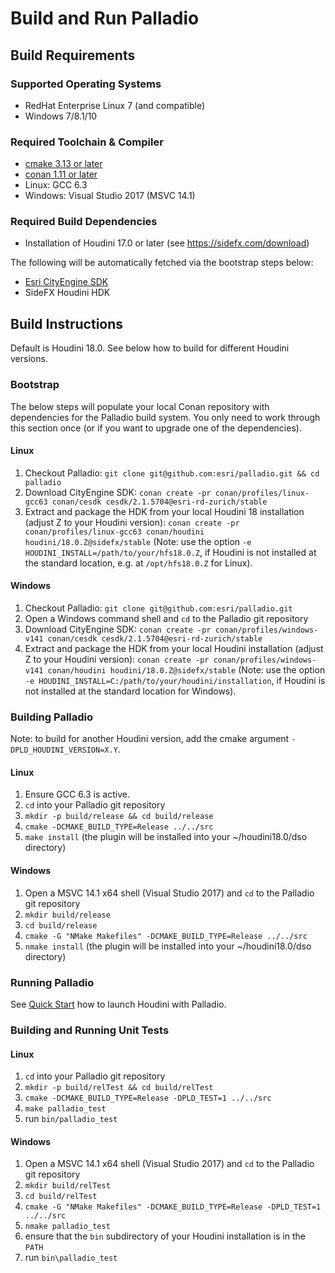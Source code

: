 # Build and Run Palladio


## Build Requirements

### Supported Operating Systems
* RedHat Enterprise Linux 7 (and compatible)
* Windows 7/8.1/10
 
### Required Toolchain & Compiler
* [cmake 3.13 or later](https://cmake.org/download)
* [conan 1.11 or later](https://www.conan.io/downloads)
* Linux: GCC 6.3
* Windows: Visual Studio 2017 (MSVC 14.1)

### Required Build Dependencies
* Installation of Houdini 17.0 or later (see https://sidefx.com/download)

The following will be automatically fetched via the bootstrap steps below: 
* [Esri CityEngine SDK](https://github.com/Esri/esri-cityengine-sdk)
* SideFX Houdini HDK


## Build Instructions

Default is Houdini 18.0. See below how to build for different Houdini versions.

### Bootstrap

The below steps will populate your local Conan repository with dependencies for the Palladio build system. You only need to work through this section once (or if you want to upgrade one of the dependencies).

#### Linux
1. Checkout Palladio: `git clone git@github.com:esri/palladio.git && cd palladio`
1. Download CityEngine SDK: `conan create -pr conan/profiles/linux-gcc63 conan/cesdk cesdk/2.1.5704@esri-rd-zurich/stable`
1. Extract and package the HDK from your local Houdini 18 installation (adjust Z to your Houdini version): `conan create -pr conan/profiles/linux-gcc63 conan/houdini houdini/18.0.Z@sidefx/stable` (Note: use the option `-e HOUDINI_INSTALL=/path/to/your/hfs18.0.Z`, if Houdini is not installed at the standard location, e.g. at `/opt/hfs18.0.Z` for Linux).

#### Windows
1. Checkout Palladio: `git clone git@github.com:esri/palladio.git`
1. Open a Windows command shell and `cd` to the Palladio git repository
1. Download CityEngine SDK: `conan create -pr conan/profiles/windows-v141 conan/cesdk cesdk/2.1.5704@esri-rd-zurich/stable`
1. Extract and package the HDK from your local Houdini installation (adjust Z to your Houdini version): `conan create -pr conan/profiles/windows-v141 conan/houdini houdini/18.0.Z@sidefx/stable` (Note: use the option `-e HOUDINI_INSTALL=C:/path/to/your/houdini/installation`, if Houdini is not installed at the standard location for Windows).

### Building Palladio

Note: to build for another Houdini version, add the cmake argument `-DPLD_HOUDINI_VERSION=X.Y`.

#### Linux
1. Ensure GCC 6.3 is active.
1. `cd` into your Palladio git repository
1. ```mkdir -p build/release && cd build/release```
1. ```cmake -DCMAKE_BUILD_TYPE=Release ../../src```
1. ```make install``` (the plugin will be installed into your ~/houdini18.0/dso directory)

#### Windows
1. Open a MSVC 14.1 x64 shell (Visual Studio 2017) and `cd` to the Palladio git repository
1. ```mkdir build/release```
1. ```cd build/release```
1. ```cmake -G "NMake Makefiles" -DCMAKE_BUILD_TYPE=Release ../../src```
1. ```nmake install``` (the plugin will be installed into your ~/houdini18.0/dso directory)

### Running Palladio
See [Quick Start](usage.md) how to launch Houdini with Palladio.

### Building and Running Unit Tests

#### Linux
1. `cd` into your Palladio git repository
1. ```mkdir -p build/relTest && cd build/relTest```
1. ```cmake -DCMAKE_BUILD_TYPE=Release -DPLD_TEST=1 ../../src```
1. ```make palladio_test```
1. run `bin/palladio_test`

#### Windows
1. Open a MSVC 14.1 x64 shell (Visual Studio 2017) and `cd` to the Palladio git repository
1. ```mkdir build/relTest```
1. ```cd build/relTest```
1. ```cmake -G "NMake Makefiles" -DCMAKE_BUILD_TYPE=Release -DPLD_TEST=1 ../../src```
1. ```nmake palladio_test```
1. ensure that the `bin` subdirectory of your Houdini installation is in the `PATH`
1. run `bin\palladio_test`
